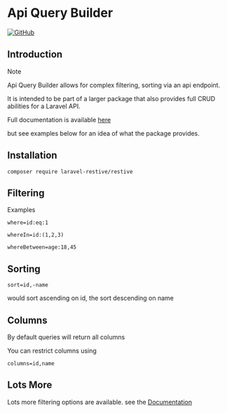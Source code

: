 # Api Query Builder #

[![GitHub](https://img.shields.io/github/license/mashape/apistatus.svg)](https://github.com/laravel-restive/restive/blob/master/LICENSE)

## Introduction ##

Note 

Api Query Builder allows for complex filtering, sorting via an api endpoint.

It is intended to be part of a larger package that also provides full CRUD abilities for a Laravel API.

Full documentation is available [here](https://laravel-restive.github.io)

but see examples below for an idea of what the package provides.

## Installation ##

``composer require laravel-restive/restive``


## Filtering ##

Examples 

    where=id:eq:1
    
    whereIn=id:(1,2,3)
    
    whereBetween=age:18,45
    
    
   
## Sorting ##

    sort=id,-name

would sort ascending on id, the sort descending on name

## Columns ##

By default queries will return all columns 

You can restrict columns using 

    columns=id,name
    
## Lots More ##

Lots more filtering options are available.
see the [Documentation](https://laravel-restive.github.io)    